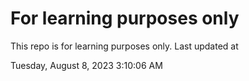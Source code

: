 # For learning purposes only
This repo is for learning purposes only.
Last updated at

Tuesday, August 8, 2023 3:10:06 AM

